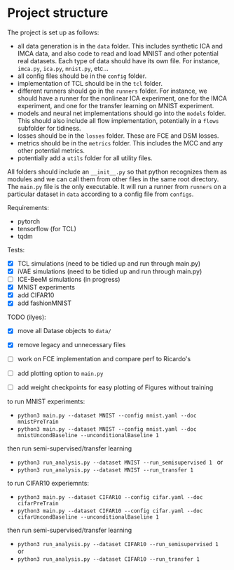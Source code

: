 # Project structure
The project is set up as follows:
- all data generation is in the `data` folder. This includes synthetic ICA and IMCA data, and also code to read and load MNIST and other potential real datasets. Each type of data should have its own file. For instance, `imca.py`, `ica.py`, `mnist.py`, etc...
- all config files should be in the `config` folder.
- implementation of TCL should be in the `tcl` folder.
- different runners should go in the `runners` folder. For instance, we should have a runner for the nonlinear ICA experiment, one for the IMCA experiment, and one for the transfer learning on MNIST experiment.
- models and neural net implementations should go into the `models` folder. This should also include all flow implementation, potentially in a `flows` subfolder for tidiness.
- losses should be in the `losses` folder. These are FCE and DSM losses.
- metrics should be in the `metrics` folder. This includes the MCC and any other potential metrics.
- potentially add a `utils` folder for all utility files.

All folders should include an `__init__.py` so that python recognizes them as modules and we can call them from other files in the same root directory.
The `main.py` file is the only executable. It will run a runner from `runners` on a particular dataset in `data` according to a config file from `configs`.

Requirements:
 - pytorch 
 - tensorflow (for TCL)
 - tqdm

Tests:
- [x] TCL simulations (need to be tidied up and run through main.py)
- [x] iVAE simulations (need to be tidied up and run through main.py)
- [ ] ICE-BeeM simulations (in progress)
- [x] MNIST experiments 
- [x] add CIFAR10
- [x] add fashionMNIST

TODO (ilyes):
- [x] move all Datase objects to `data/`
- [x] remove legacy and unnecessary files
- [ ] work on FCE implementation and compare perf to Ricardo's
- [ ] add plotting option to `main.py`
- [ ] add weight checkpoints for easy plotting of Figures without training


to run MNIST experiments:

 - `python3 main.py --dataset MNIST --config mnist.yaml --doc mnistPreTrain`
 - `python3 main.py --dataset MNIST --config mnist.yaml --doc mnistUncondBaseline --unconditionalBaseline 1`

then run semi-supervised/transfer learning
 - `python3 run_analysis.py --dataset MNIST --run_semisupervised 1 `   or 
 - `python3 run_analysis.py --dataset MNIST --run_transfer 1 `


to run CIFAR10 experiemnts:

 - `python3 main.py --dataset CIFAR10 --config cifar.yaml --doc cifarPreTrain `
 - `python3 main.py --dataset CIFAR10 --config cifar.yaml --doc cifarUncondBaseline --unconditionalBaseline 1`

then run semi-supervised/transfer learning
 - `python3 run_analysis.py --dataset CIFAR10 --run_semisupervised 1 `   or
 - `python3 run_analysis.py --dataset CIFAR10 --run_transfer 1 `
